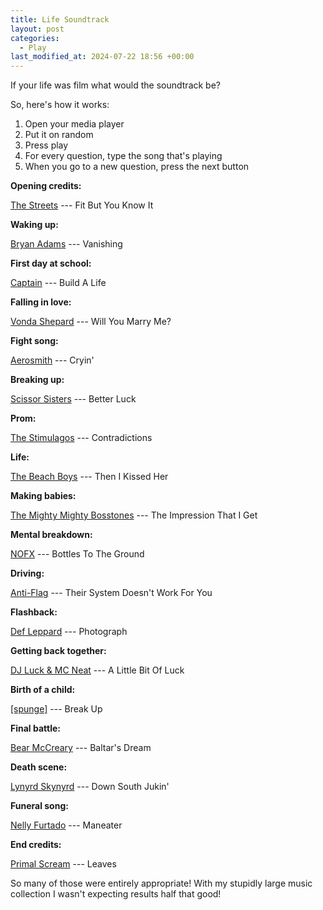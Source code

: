 ```yaml
---
title: Life Soundtrack
layout: post
categories:
  - Play
last_modified_at: 2024-07-22 18:56 +00:00
---
```

If your life was film what would the soundtrack be?

So, here's how it works:

  1. Open your media player
  2. Put it on random
  3. Press play
  4. For every question, type the song that's playing
  5. When you go to a new question, press the next button

**Opening credits:**

[The Streets](https://www.thestreetsmusic.co.uk/) --- Fit But You Know It

**Waking up:**

[Bryan Adams](https://www.bryanadams.com/) --- Vanishing

**First day at school:**

[Captain](https://en.wikipedia.org/wiki/Captain_(band)) --- Build A Life

**Falling in love:**

[Vonda Shepard](https://www.vondashepard.com/) --- Will You Marry Me?

**Fight song:**

[Aerosmith](https://www.aerosmith.com/) --- Cryin'

**Breaking up:**

[Scissor Sisters](https://www.facebook.com/scissorsisters) --- Better Luck

**Prom:**

[The Stimulagos](http://cdtrrracks.com/The%20Stimulagos/) --- Contradictions

**Life:**

[The Beach Boys](https://www.thebeachboys.com/) --- Then I Kissed Her

**Making babies:**

[The Mighty Mighty Bosstones](http://www.bosstonesmusic.com/) --- The Impression That I Get

**Mental breakdown:**

[NOFX](https://www.nofxofficialwebsite.com/) --- Bottles To The Ground

**Driving:**

[Anti-Flag](https://en.wikipedia.org/wiki/Anti-Flag) --- Their System Doesn't Work For You

**Flashback:**

[Def Leppard](https://www.defleppard.com/) --- Photograph

**Getting back together:**

[DJ Luck & MC Neat](https://www.djluckandmcneat.com/) --- A Little Bit Of Luck

**Birth of a child:**

[[spunge]](https://spunge.co.uk/) --- Break Up

**Final battle:**

[Bear McCreary](https://bearmccreary.com/) --- Baltar's Dream

**Death scene:**

[Lynyrd Skynyrd](http://lynyrdskynyrd.com/) --- Down South Jukin'

**Funeral song:**

[Nelly Furtado](https://nellyfurtado.com/) --- Maneater

**End credits:**

[Primal Scream](https://www.primalscream.net/) --- Leaves

So many of those were entirely appropriate! With my stupidly large music collection I wasn't expecting results half that good!
